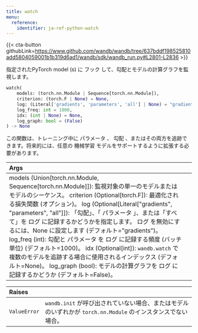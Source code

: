 ```yaml
---
title: watch
menu:
  reference:
    identifier: ja-ref-python-watch
---
```


{{< cta-button githubLink=https://www.github.com/wandb/wandb/tree/637bddf198525810add5804059001b1b319d6ad1/wandb/sdk/wandb_run.py#L2801-L2836 >}}

指定されたPyTorch model (s) に フック して、勾配とモデルの計算グラフを監視します。

```python
watch(
    models: (torch.nn.Module | Sequence[torch.nn.Module]),
    criterion: (torch.F | None) = None,
    log: (Literal['gradients', 'parameters', 'all'] | None) = "gradients",
    log_freq: int = 1000,
    idx: (int | None) = None,
    log_graph: bool = (False)
) -> None
```

この関数は、トレーニング中に パラメータ 、 勾配 、またはその両方を追跡できます。将来的には、任意の 機械学習 モデルをサポートするように拡張する必要があります。

| Args |  |
| :--- | :--- |
|  models (Union[torch.nn.Module, Sequence[torch.nn.Module]]): 監視対象の単一のモデルまたはモデルのシーケンス。 criterion (Optional[torch.F]): 最適化される損失関数 (オプション)。 log (Optional[Literal["gradients", "parameters", "all"]]): 「勾配」、「 パラメータ 」、または「すべて」を ログ に記録するかどうかを指定します。 ログ を無効にするには、None に設定します (デフォルト="gradients")。 log_freq (int): 勾配と パラメータ を ログ に記録する頻度 (バッチ単位) (デフォルト=1000)。 idx (Optional[int]): `wandb.watch` で複数のモデルを追跡する場合に使用されるインデックス (デフォルト=None)。 log_graph (bool): モデルの計算グラフを ログ に記録するかどうか (デフォルト=False)。 |

| Raises |  |
| :--- | :--- |
|  `ValueError` |  `wandb.init` が呼び出されていない場合、またはモデルのいずれかが `torch.nn.Module` のインスタンスでない場合。 |
